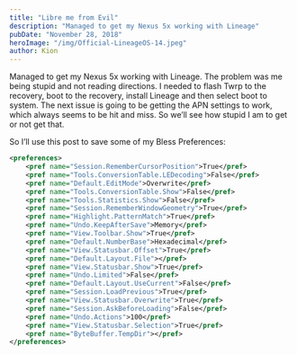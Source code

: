 ```yaml
---
title: "Libre me from Evil"
description: "Managed to get my Nexus 5x working with Lineage"
pubDate: "November 28, 2018"
heroImage: "/img/Official-LineageOS-14.jpeg"
author: Kion
---
```


Managed to get my Nexus 5x working with Lineage. The problem was me being stupid and not reading directions. I needed to flash Twrp to the recovery, boot to the recovery, install Lineage and then select boot to system. The next issue is going to be getting the APN settings to work, which always seems to be hit and miss. So we’ll see how stupid I am to get or not get that.

So I’ll use this post to save some of my Bless Preferences:

```xml
<preferences>
	<pref name="Session.RememberCursorPosition">True</pref>
	<pref name="Tools.ConversionTable.LEDecoding">False</pref>
	<pref name="Default.EditMode">Overwrite</pref>
	<pref name="Tools.ConversionTable.Show">False</pref>
	<pref name="Tools.Statistics.Show">False</pref>
	<pref name="Session.RememberWindowGeometry">True</pref>
	<pref name="Highlight.PatternMatch">True</pref>	
	<pref name="Undo.KeepAfterSave">Memory</pref>
	<pref name="View.Toolbar.Show">True</pref>
	<pref name="Default.NumberBase">Hexadecimal</pref>
	<pref name="View.Statusbar.Offset">True</pref>
	<pref name="Default.Layout.File"></pref>
	<pref name="View.Statusbar.Show">True</pref>
	<pref name="Undo.Limited">False</pref>
	<pref name="Default.Layout.UseCurrent">False</pref>
	<pref name="Session.LoadPrevious">True</pref>
	<pref name="View.Statusbar.Overwrite">True</pref>
	<pref name="Session.AskBeforeLoading">False</pref>
	<pref name="Undo.Actions">100</pref>
	<pref name="View.Statusbar.Selection">True</pref>
	<pref name="ByteBuffer.TempDir"></pref>
</preferences>
```